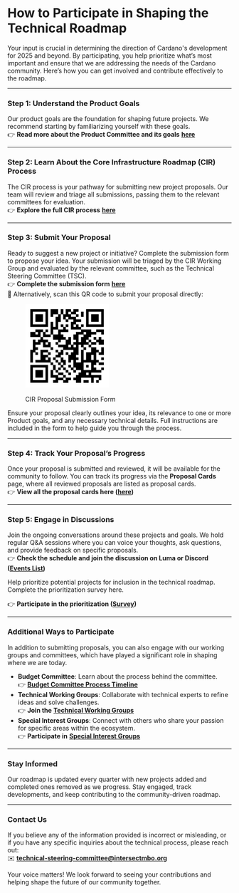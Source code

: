 # How to Participate in Shaping the Technical Roadmap

Your input is crucial in determining the direction of Cardano's development for 2025 and beyond. By participating, you help prioritize what’s most important and ensure that we are addressing the needs of the Cardano community. Here’s how you can get involved and contribute effectively to the roadmap.

***

### **Step 1: Understand the Product Goals**

Our product goals are the foundation for shaping future projects. We recommend starting by familiarizing yourself with these goals.\
👉 **Read more about the Product Committee and its goals** [**here**](https://committees.docs.intersectmbo.org/intersect-product-committee/committee-outcomes/2025-cardanos-roadmap)

***

### **Step 2: Learn About the Core Infrastructure Roadmap (CIR) Process**

The CIR process is your pathway for submitting new project proposals. Our team will review and triage all submissions, passing them to the relevant committees for evaluation.\
👉 **Explore the full CIR process** [**here**](https://committees.docs.intersectmbo.org/intersect-product-committee/working-group/core-infrastructure-roadmap-working-group/process-flow)

***

### **Step 3: Submit Your Proposal**

Ready to suggest a new project or initiative? Complete the submission form to propose your idea. Your submission will be triaged by the CIR Working Group and evaluated by the relevant committee, such as the Technical Steering Committee (TSC).\
👉 **Complete the submission form** [**here**](https://docs.google.com/forms/d/e/1FAIpQLSdD6vCGq1oQ3eSa3tOKN1DB3MJaMxs96zXqKp8v1ghHw6tceQ/viewform?vc=0\&c=0\&w=1\&flr=0)\
📲 Alternatively, scan this QR code to submit your proposal directly:

<figure><img src="../../.gitbook/assets/QR CODE PROJECT SUBMISSION.webp" alt="" width="188"><figcaption><p>CIR Proposal Submission Form</p></figcaption></figure>

Ensure your proposal clearly outlines your idea, its relevance to one or more Product goals, and any necessary technical details. Full instructions are included in the form to help guide you through the process.

***

### **Step 4: Track Your Proposal’s Progress**

Once your proposal is submitted and reviewed, it will be available for the community to follow. You can track its progress via the **Proposal Cards** page, where all reviewed proposals are listed as proposal cards.\
👉 **View all the proposal cards here (**[**here**](https://app.gitbook.com/s/Yzy77cQuAEYNjeNy3YrN/technical-roadmap/potential-roadmap-projects)**)**

***

### **Step 5: Engage in Discussions**

Join the ongoing conversations around these projects and goals. We hold regular Q\&A sessions where you can voice your thoughts, ask questions, and provide feedback on specific proposals.\
👉 **Check the schedule and join the discussion on Luma or Discord (**[**Events List**](https://discord.com/channels/1136727663583698984/1243498043676819498)**)**

Help prioritize potential projects for inclusion in the technical roadmap. Complete the prioritization survey here.

👉 **Participate in the prioritization (**[**Survey**](https://docs.google.com/forms/d/1aGwaVxHyI3vMX3UxQ2PKLxr1rVbprZ1K2735YcIAjH4/)**)**

***

### **Additional Ways to Participate**

In addition to submitting proposals, you can also engage with our working groups and committees, which have played a significant role in shaping where we are today.

* **Budget Committee**: Learn about the process behind the committee.\
  👉 [**Budget Committee Process Timeline**](https://committees.docs.intersectmbo.org/intersect-budget-committee/about/2025-budget-process-timeline)
* **Technical Working Groups**: Collaborate with technical experts to refine ideas and solve challenges.\
  👉 **Join the** [**Technical Working Groups**](https://committees.docs.intersectmbo.org/groups-overview/technical-working-groups)
* **Special Interest Groups**: Connect with others who share your passion for specific areas within the ecosystem.\
  👉 **Participate in** [**Special Interest Groups**](https://committees.docs.intersectmbo.org/groups-overview/special-interest-groups)

***

### **Stay Informed**

Our roadmap is updated every quarter with new projects added and completed ones removed as we progress. Stay engaged, track developments, and keep contributing to the community-driven roadmap.

***

### Contact Us

If you believe any of the information provided is incorrect or misleading, or if you have any specific inquiries about the technical process, please reach out:\
✉️ **technical-steering-committee@intersectmbo.org**

Your voice matters! We look forward to seeing your contributions and helping shape the future of our community together.
